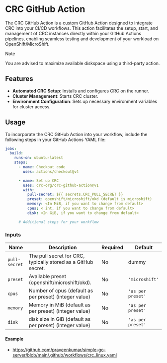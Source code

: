 # CRC GitHub Action

The CRC GitHub Action is a custom GitHub Action designed to integrate CRC into your CI/CD workflows.
This action facilitates the setup, start, and management of CRC instances directly within your GitHub
Actions pipelines, enabling seamless testing and development of your workload on OpenShift/MicroShift.

> [!NOTE]
> You are advised to maximize available diskspace using a third-party action.


## Features

- **Automated CRC Setup**: Installs and configures CRC on the runner.
- **Cluster Management**: Starts CRC cluster.
- **Environment Configuration**: Sets up necessary environment variables for cluster access.

## Usage

To incorporate the CRC GitHub Action into your workflow, include the following steps in your GitHub Actions YAML file:

```yaml
jobs:
  build:
    runs-on: ubuntu-latest
    steps:
      - name: Checkout code
        uses: actions/checkout@v4

      - name: Set up CRC
        uses: crc-org/crc-github-action@v1
        with:
          pull-secret: ${{ secrets.CRC_PULL_SECRET }}
          preset: openshift/microshift/okd (default is microshift)
          memory: <In MiB, if you want to change from default>
          cpus: < int, if you want to change from default>
          disk: <In GiB, if you want to change from default>

      # Additional steps for your workflow
```

### Inputs

| Name          | Description                                                   | Required | Default           |
|---------------|---------------------------------------------------------------|----------|-------------------|
| `pull-secret` | The pull secret for CRC, typically stored as a GitHub secret. | No       | dummy             |
| `preset`      | Available preset (openshift/microshift/okd).                  | No       | `'microshift'`    |
| `cpus`        | Number of cpus (default as per preset) (integer value)        | No       | `'as per preset'` |
| `memory`      | Memory in MiB (default as per preset) (integer value)         | No       | `'as per preset'` |
| `disk`        | disk size in GiB (default as per preset) (integer value)      | No       | `'as per preset'` |

#### Example
- https://github.com/praveenkumar/simple-go-server/blob/main/.github/workflows/crc_linux.yaml
